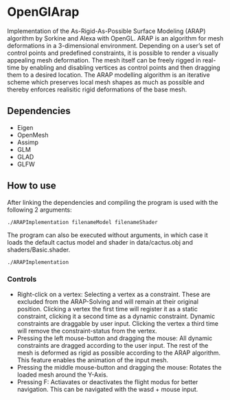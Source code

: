 # OpenGlArap
Implementation of the As-Rigid-As-Possible Surface Modeling (ARAP) algorithm by Sorkine and Alexa with OpenGL.
ARAP is an algorithm for mesh deformations in a 3-dimensional environment.
Depending on a user’s set of control points and predefined constraints, it is possible to render a visually appealing mesh deformation.
The mesh itself can be freely rigged in real-time by enabling and disabling vertices as control points and then dragging them to a desired location.
The ARAP modelling algorithm is an iterative scheme which preserves local mesh shapes as much as possible and thereby enforces realisitic rigid deformations of the base mesh.

## Dependencies
- Eigen
- OpenMesh
- Assimp
- GLM
- GLAD
- GLFW

## How to use
After linking the dependencies and compiling the program is used with the following 2 arguments:

`./ARAPImplementation filenameModel filenameShader`

The program can also be executed without arguments, in which case it loads the default cactus model and shader in data/cactus.obj and shaders/Basic.shader.

`./ARAPImplementation`

### Controls
- Right-click on a vertex: Selecting a vertex as a constraint. These are excluded from the ARAP-Solving and will remain at their original position. Clicking a vertex the first time will register it as a static constraint, clicking it a second time as a dynamic constraint. Dynamic constraints are draggable by user input. Clicking the vertex a third time will remove the constraint-status from the vertex.
- Pressing the left mouse-button and dragging the mouse: All dynamic constraints are dragged according to the user input. The rest of the mesh is deformed as rigid as possible according to the ARAP algorithm. This feature enables the animation of the input mesh.
- Pressing the middle mouse-button and dragging the mouse: Rotates the loaded mesh around the Y-Axis.
- Pressing F: Actiavates or deactivates the flight modus for better navigation. This can be navigated with the wasd + mouse input.
